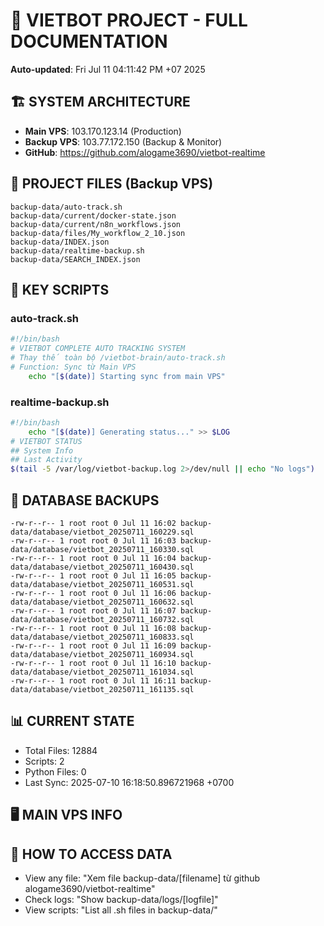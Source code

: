 # 🤖 VIETBOT PROJECT - FULL DOCUMENTATION
**Auto-updated**: Fri Jul 11 04:11:42 PM +07 2025

## 🏗️ SYSTEM ARCHITECTURE
- **Main VPS**: 103.170.123.14 (Production)
- **Backup VPS**: 103.77.172.150 (Backup & Monitor)
- **GitHub**: https://github.com/alogame3690/vietbot-realtime

## 📁 PROJECT FILES (Backup VPS)
```
backup-data/auto-track.sh
backup-data/current/docker-state.json
backup-data/current/n8n_workflows.json
backup-data/files/My_workflow_2_10.json
backup-data/INDEX.json
backup-data/realtime-backup.sh
backup-data/SEARCH_INDEX.json
```

## 🔧 KEY SCRIPTS
### auto-track.sh
```bash
#!/bin/bash
# VIETBOT COMPLETE AUTO TRACKING SYSTEM
# Thay thế toàn bộ /vietbot-brain/auto-track.sh
# Function: Sync từ Main VPS
    echo "[$(date)] Starting sync from main VPS"
```
### realtime-backup.sh
```bash
#!/bin/bash
    echo "[$(date)] Generating status..." >> $LOG
# VIETBOT STATUS
## System Info
## Last Activity
$(tail -5 /var/log/vietbot-backup.log 2>/dev/null || echo "No logs")
```

## 💾 DATABASE BACKUPS
```
-rw-r--r-- 1 root root 0 Jul 11 16:02 backup-data/database/vietbot_20250711_160229.sql
-rw-r--r-- 1 root root 0 Jul 11 16:03 backup-data/database/vietbot_20250711_160330.sql
-rw-r--r-- 1 root root 0 Jul 11 16:04 backup-data/database/vietbot_20250711_160430.sql
-rw-r--r-- 1 root root 0 Jul 11 16:05 backup-data/database/vietbot_20250711_160531.sql
-rw-r--r-- 1 root root 0 Jul 11 16:06 backup-data/database/vietbot_20250711_160632.sql
-rw-r--r-- 1 root root 0 Jul 11 16:07 backup-data/database/vietbot_20250711_160732.sql
-rw-r--r-- 1 root root 0 Jul 11 16:08 backup-data/database/vietbot_20250711_160833.sql
-rw-r--r-- 1 root root 0 Jul 11 16:09 backup-data/database/vietbot_20250711_160934.sql
-rw-r--r-- 1 root root 0 Jul 11 16:10 backup-data/database/vietbot_20250711_161034.sql
-rw-r--r-- 1 root root 0 Jul 11 16:11 backup-data/database/vietbot_20250711_161135.sql
```

## 📊 CURRENT STATE
- Total Files: 12884
- Scripts: 2
- Python Files: 0
- Last Sync: 2025-07-10 16:18:50.896721968 +0700

## 🖥️ MAIN VPS INFO


## 🚨 HOW TO ACCESS DATA
- View any file: "Xem file backup-data/[filename] từ github alogame3690/vietbot-realtime"
- Check logs: "Show backup-data/logs/[logfile]"
- View scripts: "List all .sh files in backup-data/"
